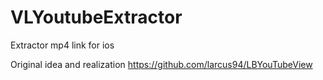 VLYoutubeExtractor
==================

Extractor mp4 link for ios

Original idea and realization https://github.com/larcus94/LBYouTubeView